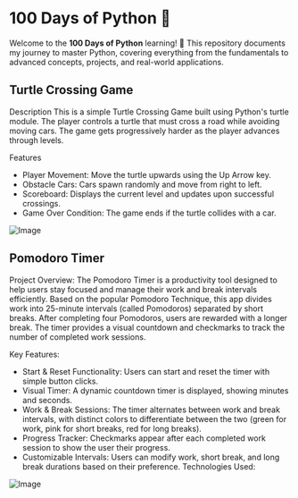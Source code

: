 # 100 Days of Python 🐍

Welcome to the **100 Days of Python** learning! 
🚀 This repository documents my journey to master Python, covering everything from the fundamentals to advanced concepts, projects, and real-world applications.

## Turtle Crossing Game
Description
This is a simple Turtle Crossing Game built using Python's turtle module. The player controls a turtle that must cross a road while avoiding moving cars. The game gets progressively harder as the player advances through levels.

Features
* Player Movement: Move the turtle upwards using the Up Arrow key.
* Obstacle Cars: Cars spawn randomly and move from right to left.
* Scoreboard: Displays the current level and updates upon successful crossings.
* Game Over Condition: The game ends if the turtle collides with a car.

![Image](https://github.com/user-attachments/assets/7c6c553f-6285-4973-ab65-79179eaa7df9)



## Pomodoro Timer
Project Overview: The Pomodoro Timer is a productivity tool designed to help users stay focused and manage their work and break intervals efficiently. Based on the popular Pomodoro Technique, this app divides work into 25-minute intervals (called Pomodoros) separated by short breaks. After completing four Pomodoros, users are rewarded with a longer break. The timer provides a visual countdown and checkmarks to track the number of completed work sessions.

Key Features:

* Start & Reset Functionality: Users can start and reset the timer with simple button clicks.
* Visual Timer: A dynamic countdown timer is displayed, showing minutes and seconds.
* Work & Break Sessions: The timer alternates between work and break intervals, with distinct colors to differentiate between the two (green for work, pink for short breaks, red for long breaks).
* Progress Tracker: Checkmarks appear after each completed work session to show the user their progress.
* Customizable Intervals: Users can modify work, short break, and long break durations based on their preference.
Technologies Used:

![Image](https://github.com/user-attachments/assets/14a6835b-0830-4b73-9831-8e4cfeec78f6)
